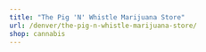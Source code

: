 ```yaml
---
title: "The Pig 'N' Whistle Marijuana Store"
url: /denver/the-pig-n-whistle-marijuana-store/
shop: cannabis
---
```


